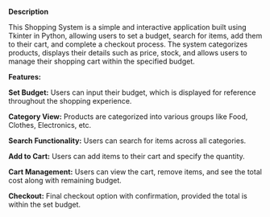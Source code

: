**Description**

This Shopping System is a simple and interactive application built using Tkinter in Python, allowing users to set a budget, search for items, add them to their cart, and complete a checkout process. The system categorizes products, displays their details such as price, stock, and allows users to manage their shopping cart within the specified budget.

**Features:**

**Set Budget:** Users can input their budget, which is displayed for reference throughout the shopping experience.

**Category View:** Products are categorized into various groups like Food, Clothes, Electronics, etc.

**Search Functionality:** Users can search for items across all categories.

**Add to Cart:** Users can add items to their cart and specify the quantity.

**Cart Management:** Users can view the cart, remove items, and see the total cost along with remaining budget.

**Checkout:** Final checkout option with confirmation, provided the total is within the set budget.
